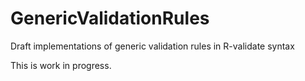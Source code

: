 # GenericValidationRules
Draft implementations of generic validation rules in R-validate syntax

This is work in progress.
